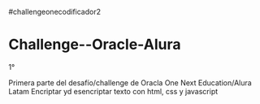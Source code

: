 #challengeonecodificador2
# Challenge--Oracle-Alura
1°

Primera parte del desafío/challenge de Oracla One Next Education/Alura Latam
Encriptar yd esencriptar texto con html, css y javascript
